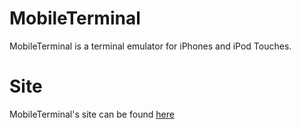 # MobileTerminal #
MobileTerminal is a terminal emulator for iPhones and iPod Touches.

# Site #
MobileTerminal's site can be found [here](http://code.google.com/p/mobileterminal/)